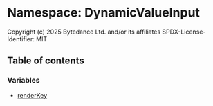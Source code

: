 # Namespace: DynamicValueInput

Copyright (c) 2025 Bytedance Ltd. and/or its affiliates
SPDX-License-Identifier: MIT

## Table of contents

### Variables

* [renderKey](/auto-docs/form-materials/variables/DynamicValueInput.renderKey.md)
